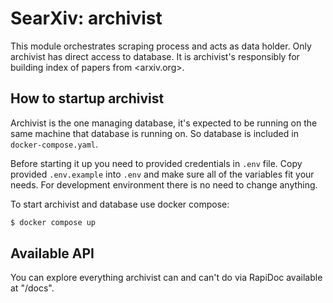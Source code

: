 # SearXiv: archivist

This module orchestrates scraping process and acts as data holder. Only
archivist has direct access to database. It is archivist's responsibly for
building index of papers from <arxiv.org>.

## How to startup archivist

Archivist is the one managing database, it's expected to be running on the same
machine that database is running on. So database is included in
`docker-compose.yaml`.

Before starting it up you need to provided credentials in `.env` file. Copy
provided `.env.example` into `.env` and make sure all of the variables fit your
needs. For development environment there is no need to change anything.

To start archivist and database use docker compose:

```sh
$ docker compose up
```

## Available API

You can explore everything archivist can and can't do via RapiDoc available at
"/docs".
